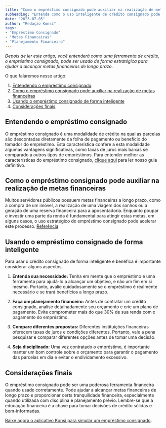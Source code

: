 ```yaml
---
title: "Como o empréstimo consignado pode auxiliar na realização de metas financeiras de longo prazo"
subheading: "Entenda como o uso inteligente de crédito consignado pode impulsionar seus objetivos financeiros"
date: "2023-07-05"
author: "Redação Konsi"
tags:
- "Empréstimo Consignado"
- "Metas Financeiras"
- "Planejamento Financeiro"
---
```


_Depois de ler este artigo, você entenderá como uma ferramenta de crédito, o empréstimo consignado, pode ser usado de forma estratégica para ajudar a alcançar metas financeiras de longo prazo._

O que falaremos nesse artigo:

1. [Entendendo o empréstimo consignado](#entendendo-o-emprestimo-consignado)
2. [Como o empréstimo consignado pode auxiliar na realização de metas financeiras](#como-o-emprestimo-consignado-pode-auxiliar-na-realizacao-de-metas-financeiras)
3. [Usando o empréstimo consignado de forma inteligente](#usando-o-emprestimo-consignado-de-forma-inteligente)
4. [Considerações finais](#consideracoes-finais)

## Entendendo o empréstimo consignado
O empréstimo consignado é uma modalidade de crédito na qual as parcelas são descontadas diretamente da folha de pagamento ou benefício do tomador do empréstimo. Esta característica confere a esta modalidade algumas vantagens significativas, como taxas de juros mais baixas se comparado a outros tipos de empréstimos. Para entender melhor as características do empréstimo consignado, [clique aqui](https://konsi.com.br/postagens/o-guia-definitivo-sobre-crdito-consignado-para-servidor-pblico-novato) para ler nosso guia definitivo.

## Como o empréstimo consignado pode auxiliar na realização de metas financeiras
Muitos servidores públicos possuem metas financeiras a longo prazo, como a compra de um imóvel, a realização de uma viagem dos sonhos ou a geração de uma reserva financeira para a aposentadoria. Enquanto poupar e investir uma parte da renda é fundamental para atingir estas metas, em alguns casos, o uso estratégico do empréstimo consignado pode acelerar este processo. 
[Referência](https://konsi.com.br/postagens/como-criar-um-fundo-para-aposentadoria-guia-completo-para-servidores-pblicos)

## Usando o empréstimo consignado de forma inteligente
Para usar o crédito consignado de forma inteligente e benéfica é importante considerar alguns aspectos. 

1. **Entenda sua necessidade:** Tenha em mente que o empréstimo é uma ferramenta para ajudá-lo a alcançar um objetivo, e não um fim em si mesmo. Portanto, avalie cuidadosamente se o empréstimo é realmente necessário e se trará benefícios a longo prazo. 

2. **Faça um planejamento financeiro:** Antes de contratar um crédito consignado, analise detalhadamente seu orçamento e crie um plano de pagamento. Evite comprometer mais do que 30% de sua renda com o pagamento do empréstimo. 

3. **Compare diferentes propostas:** Diferentes instituições financeiras oferecem taxas de juros e condições diferentes. Portanto, vale a pena pesquisar e comparar diferentes opções antes de tomar uma decisão. 

4. **Seja disciplinado:** Uma vez contratado o empréstimo, é importante manter um bom controle sobre o orçamento para garantir o pagamento das parcelas em dia e evitar o endividamento excessivo.

## Considerações finais
O empréstimo consignado pode ser uma poderosa ferramenta financeira quando usado corretamente. Pode ajudar a alcançar metas financeiras de longo prazo e proporcionar certa tranquilidade financeira, especialmente quando utilizada com disciplina e planejamento prévio. Lembre-se que a educação financeira é a chave para tomar decisões de crédito sólidas e bem-informadas.

[Baixe agora o aplicativo Konsi para simular um empréstimo consignado](http://www.konsi.com.br/download-aplicativo). 

